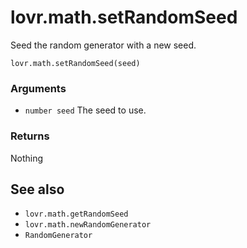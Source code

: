 <!--
category: reference
-->

lovr.math.setRandomSeed
===

Seed the random generator with a new seed.

    lovr.math.setRandomSeed(seed)

### Arguments

- `number seed` The seed to use.

### Returns

Nothing

See also
---

- `lovr.math.getRandomSeed`
- `lovr.math.newRandomGenerator`
- `RandomGenerator`
